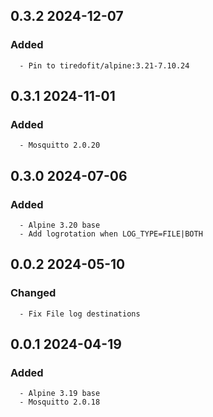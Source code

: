 ## 0.3.2 2024-12-07 <dave at tiredofit dot ca>

   ### Added
      - Pin to tiredofit/alpine:3.21-7.10.24


## 0.3.1 2024-11-01 <dave at tiredofit dot ca>

   ### Added
      - Mosquitto 2.0.20


## 0.3.0 2024-07-06 <dave at tiredofit dot ca>

   ### Added
      - Alpine 3.20 base
      - Add logrotation when LOG_TYPE=FILE|BOTH


## 0.0.2 2024-05-10 <dave at tiredofit dot ca>

   ### Changed
      - Fix File log destinations


## 0.0.1 2024-04-19 <dave at tiredofit dot ca>

   ### Added
      - Alpine 3.19 base
      - Mosquitto 2.0.18


